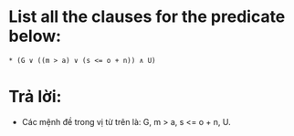 # List all the clauses for the predicate below:
	* (G ∨ ((m > a) ∨ (s <= o + n)) ∧ U)

# Trả lời:
* Các mệnh đề trong vị từ trên là: G, m > a, s <= o + n, U.
